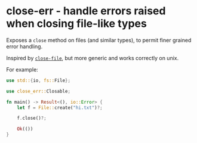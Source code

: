 # close-err - handle errors raised when closing file-like types

Exposes a `close` method on files (and similar types), to permit finer grained error handling.

Inspired by [`close-file`], but more generic and works correctly on unix.

For example:
```rust
use std::{io, fs::File};

use close_err::Closable;

fn main() -> Result<(), io::Error> {
	let f = File::create("hi.txt")?;

	f.close()?;

	Ok(())
}
```

[`close-file`]: https://crates.io/crates/close-file
